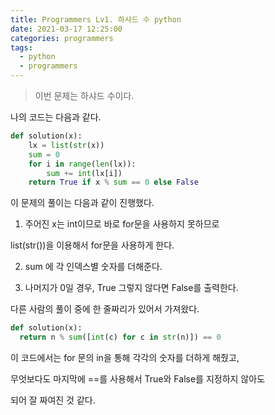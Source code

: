 ```yaml
---
title: Programmers Lv1. 하샤드 수 python
date: 2021-03-17 12:25:00
categories: programmers
tags:
  - python
  - programmers
---
```

>이번 문제는 하샤드 수이다.

나의 코드는 다음과 같다.

~~~python
def solution(x):
    lx = list(str(x))
    sum = 0
    for i in range(len(lx)):
        sum += int(lx[i])
    return True if x % sum == 0 else False
  ~~~
이 문제의 풀이는 다음과 같이 진행했다.

1. 주어진 x는 int이므로 바로 for문을 사용하지 못하므로

list(str())을 이용해서 for문을 사용하게 한다.

2. sum 에 각 인덱스별 숫자를 더해준다.

3. 나머지가 0일 경우, True 그렇지 않다면 False를 출력한다.

다른 사람의 풀이 중에 한 줄짜리가 있어서 가져왔다.
~~~python
def solution(x):
  return n % sum([int(c) for c in str(n)]) == 0
~~~

이 코드에서는 for 문의 in을 통해 각각의 숫자를 더하게 해줬고,

무엇보다도 마지막에 ==를 사용해서 True와 False를 지정하지 않아도

되어 잘 짜여진 것 같다.
